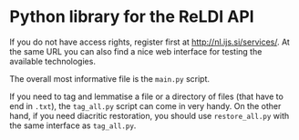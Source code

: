 # Python library for the ReLDI API

If you do not have access rights, register first at http://nl.ijs.si/services/. At the same URL you can also find a nice web interface for testing the available technologies.

The overall most informative file is the ```main.py``` script.

If you need to tag and lemmatise a file or a directory of files (that have to end in ```.txt```), the ```tag_all.py``` script can come in very handy. On the other hand, if you need diacritic restoration, you should use ```restore_all.py``` with the same interface as ```tag_all.py```.
